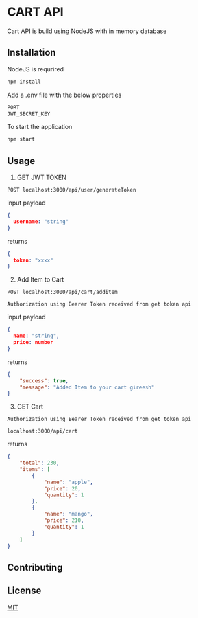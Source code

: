 # CART API

Cart API is build using NodeJS with in memory database

## Installation

NodeJS is requrired

```bash
npm install
```

Add a .env file with the below properties

```bash
PORT
JWT_SECRET_KEY
```

To start the application
```bash
npm start
```

## Usage

1. GET JWT TOKEN 
```curl
POST localhost:3000/api/user/generateToken
```

input payload
```json
{
  username: "string"
}
```

returns
```json
{
  token: "xxxx"
}
```

2. Add Item to Cart

```curl 
POST localhost:3000/api/cart/additem
```
```curl
Authorization using Bearer Token received from get token api
````

input payload
```json
{
  name: "string",
  price: number
}
```

returns
```json
{
    "success": true,
    "message": "Added Item to your cart gireesh"
}
```

3. GET Cart

```curl
Authorization using Bearer Token received from get token api
````

```curl 
localhost:3000/api/cart
```

returns
```json
{
    "total": 230,
    "items": [
        {
            "name": "apple",
            "price": 20,
            "quantity": 1
        },
        {
            "name": "mango",
            "price": 210,
            "quantity": 1
        }
    ]
}
```

## Contributing



## License

[MIT](https://choosealicense.com/licenses/mit/)